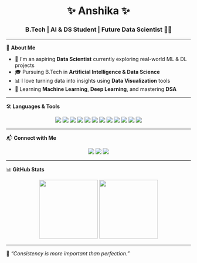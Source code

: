 <h1 align="center">✨ Anshika ✨</h1>
<h3 align="center">B.Tech | AI & DS Student | Future Data Scientist 👩‍💻</h3>

---

🌟 **About Me**

- 🔭 I'm an aspiring **Data Scientist** currently exploring real-world ML & DL projects  
- 🎓 Pursuing B.Tech in **Artificial Intelligence & Data Science**  
- 📊 I love turning data into insights using **Data Visualization** tools  
- 🧠 Learning **Machine Learning**, **Deep Learning**, and mastering **DSA**

---

🛠️ **Languages & Tools**

<p align="center">
  <img src="https://img.shields.io/badge/Python-3776AB?style=for-the-badge&logo=python&logoColor=white"/>
  <img src="https://img.shields.io/badge/NumPy-013243?style=for-the-badge&logo=numpy&logoColor=white"/>
  <img src="https://img.shields.io/badge/Pandas-150458?style=for-the-badge&logo=pandas&logoColor=white"/>
  <img src="https://img.shields.io/badge/Matplotlib-11557C?style=for-the-badge&logo=matplotlib&logoColor=white"/>
  <img src="https://img.shields.io/badge/Seaborn-2E4053?style=for-the-badge"/>
  <img src="https://img.shields.io/badge/Scikit--learn-F7931E?style=for-the-badge&logo=scikit-learn&logoColor=white"/>
  <img src="https://img.shields.io/badge/TensorFlow-FF6F00?style=for-the-badge&logo=tensorflow&logoColor=white"/>
  <img src="https://img.shields.io/badge/Keras-D00000?style=for-the-badge&logo=keras&logoColor=white"/>
  <img src="https://img.shields.io/badge/OpenCV-5C3EE8?style=for-the-badge&logo=opencv&logoColor=white"/>
  <img src="https://img.shields.io/badge/Jupyter-F37626?style=for-the-badge&logo=jupyter&logoColor=white"/>
  <img src="https://img.shields.io/badge/PowerBI-F2C811?style=for-the-badge&logo=powerbi&logoColor=black"/>
  <img src="https://img.shields.io/badge/MySQL-4479A1?style=for-the-badge&logo=mysql&logoColor=white"/>
</p>

---

📬 **Connect with Me**

<p align="center">
  <a href="mailto:anshikasingla78@gmail.com"><img src="https://img.shields.io/badge/Email-D14836?style=for-the-badge&logo=gmail&logoColor=white"/></a>
  <a href="https://www.linkedin.com/in/anshika-singla-0694b328a"><img src="https://img.shields.io/badge/LinkedIn-0077B5?style=for-the-badge&logo=linkedin&logoColor=white"/></a>
  <a href="https://github.com/Anshikasingla114"><img src="https://img.shields.io/badge/GitHub-181717?style=for-the-badge&logo=github&logoColor=white"/></a>
</p>

---

📊 **GitHub Stats**

<p align="center">
  <img src="https://github-readme-stats.vercel.app/api?username=Anshikasingla114&show_icons=true&theme=tokyonight" height="160"/>
  <img src="https://github-readme-stats.vercel.app/api/top-langs/?username=Anshikasingla114&layout=compact&theme=tokyonight" height="160"/>
</p>

---

💬 *“Consistency is more important than perfection.”*
